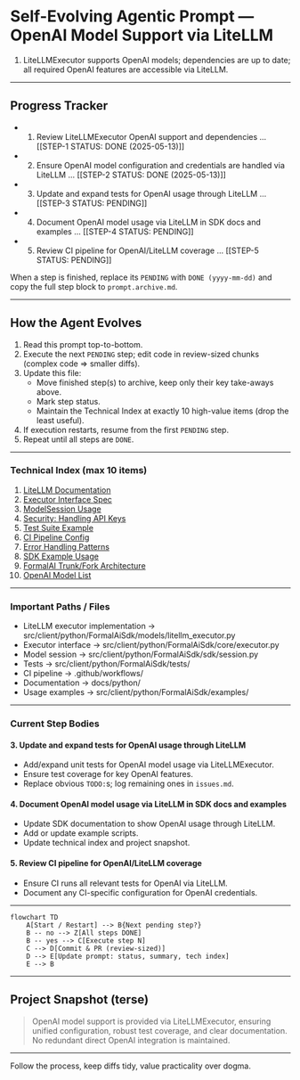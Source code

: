 # Self-Evolving Agentic Prompt — OpenAI Model Support via LiteLLM

<!--- COMPLETED-STEP SUMMARIES (append most salient take-aways, pitfalls, key decisions) --->
<!-- Example: 1. OpenAI model support is best handled through LiteLLM; avoid redundant direct integration. -->
1. LiteLLMExecutor supports OpenAI models; dependencies are up to date; all required OpenAI features are accessible via LiteLLM.
---

## Progress Tracker

* 1. Review LiteLLMExecutor OpenAI support and dependencies ... [[STEP-1 STATUS: DONE (2025-05-13)]]
* 2. Ensure OpenAI model configuration and credentials are handled via LiteLLM ... [[STEP-2 STATUS: DONE (2025-05-13)]]
* 3. Update and expand tests for OpenAI usage through LiteLLM ... [[STEP-3 STATUS: PENDING]]
* 4. Document OpenAI model usage via LiteLLM in SDK docs and examples ... [[STEP-4 STATUS: PENDING]]
* 5. Review CI pipeline for OpenAI/LiteLLM coverage ... [[STEP-5 STATUS: PENDING]]

When a step is finished, replace its `PENDING` with `DONE (yyyy-mm-dd)` and copy the full step block to `prompt.archive.md`.

---

## How the Agent Evolves

1. Read this prompt top-to-bottom.
2. Execute the next `PENDING` step; edit code in review-sized chunks (complex code => smaller diffs).
3. Update this file:
   * Move finished step(s) to archive, keep only their key take-aways above.
   * Mark step status.
   * Maintain the Technical Index at exactly 10 high-value items (drop the least useful).
4. If execution restarts, resume from the first `PENDING` step.
5. Repeat until all steps are `DONE`.

---

### Technical Index (max 10 items)

1. [LiteLLM Documentation](https://github.com/BerriAI/litellm)
2. [Executor Interface Spec](../core/executor.py)
3. [ModelSession Usage](../sdk/session.py)
4. [Security: Handling API Keys](https://platform.openai.com/docs/guides/authentication)
5. [Test Suite Example](../tests/test_litellm_executor.py)
6. [CI Pipeline Config](../../../../.github/workflows/)
7. [Error Handling Patterns](../exceptions/)
8. [SDK Example Usage](../examples/chat_with_ollama.py)
9. [FormalAI Trunk/Fork Architecture](../core/types.py)
10. [OpenAI Model List](https://platform.openai.com/docs/models)

---

### Important Paths / Files

* LiteLLM executor implementation   -> src/client/python/FormalAiSdk/models/litellm_executor.py
* Executor interface               -> src/client/python/FormalAiSdk/core/executor.py
* Model session                    -> src/client/python/FormalAiSdk/sdk/session.py
* Tests                            -> src/client/python/FormalAiSdk/tests/
* CI pipeline                      -> .github/workflows/
* Documentation                    -> docs/python/
* Usage examples                   -> src/client/python/FormalAiSdk/examples/

---

### Current Step Bodies

#### 3. Update and expand tests for OpenAI usage through LiteLLM

* Add/expand unit tests for OpenAI model usage via LiteLLMExecutor.
* Ensure test coverage for key OpenAI features.
* Replace obvious `TODO:`s; log remaining ones in `issues.md`.

#### 4. Document OpenAI model usage via LiteLLM in SDK docs and examples

* Update SDK documentation to show OpenAI usage through LiteLLM.
* Add or update example scripts.
* Update technical index and project snapshot.

#### 5. Review CI pipeline for OpenAI/LiteLLM coverage

* Ensure CI runs all relevant tests for OpenAI via LiteLLM.
* Document any CI-specific configuration for OpenAI credentials.

---

```mermaid
flowchart TD
    A[Start / Restart] --> B{Next pending step?}
    B -- no --> Z[All steps DONE]
    B -- yes --> C[Execute step N]
    C --> D[Commit & PR (review-sized)]
    D --> E[Update prompt: status, summary, tech index]
    E --> B
```

---

## Project Snapshot (terse)

> OpenAI model support is provided via LiteLLMExecutor, ensuring unified configuration, robust test coverage, and clear documentation. No redundant direct OpenAI integration is maintained.

---

Follow the process, keep diffs tidy, value practicality over dogma.
